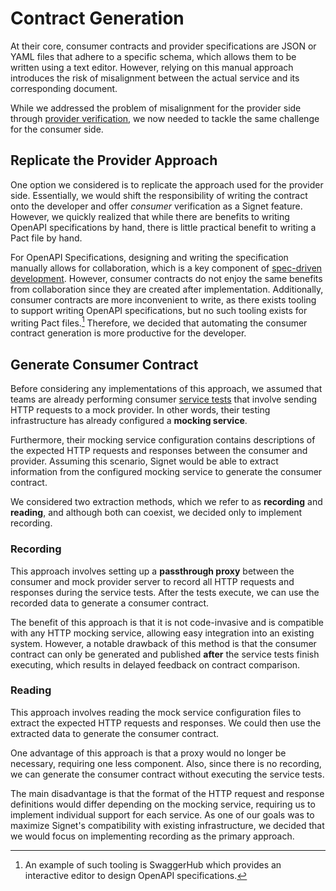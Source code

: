 # Contract Generation

At their core, consumer contracts and provider specifications are JSON or YAML files that adhere to a specific schema, which allows them to be written using a text editor.
However, relying on this manual approach introduces the risk of misalignment between the actual service and its corresponding document.

While we addressed the problem of misalignment for the provider side through [provider verification](https://signet-framework.dev/case-study/design-decisions/provider-verification), we now needed to tackle the same challenge for the consumer side.

## Replicate the Provider Approach

One option we considered is to replicate the approach used for the provider side.
Essentially, we would shift the responsibility of writing the contract onto the developer and offer *consumer* verification as a Signet feature.
However, we quickly realized that while there are benefits to writing OpenAPI specifications by hand, there is little practical benefit to writing a Pact file by hand.

For OpenAPI Specifications, designing and writing the specification manually allows for collaboration, which is a key component of [spec-driven development](https://signet-framework.dev/case-study/contract_testing#spec-driven).
However, consumer contracts do not enjoy the same benefits from collaboration since they are created after implementation.
Additionally, consumer contracts are more inconvenient to write, as there exists tooling to support writing OpenAPI specifications, but no such tooling exists for writing Pact files.[^1]
Therefore, we decided that automating the consumer contract generation is more productive for the developer.

## Generate Consumer Contract

Before considering any implementations of this approach, we assumed that teams are already performing consumer [service tests](https://signet-framework.dev/case-study/background/challenges_testing_microservices#challenges-with-integration-testing) that involve sending HTTP requests to a mock provider.
In other words, their testing infrastructure has already configured a **mocking service**.

Furthermore, their mocking service configuration contains descriptions of the expected HTTP requests and responses between the consumer and provider.
Assuming this scenario, Signet would be able to extract information from the configured mocking service to generate the consumer contract.

We considered two extraction methods, which we refer to as **recording** and **reading**, and although both can coexist, we decided only to implement recording.

### Recording

This approach involves setting up a **passthrough proxy** between the consumer and mock provider server to record all HTTP requests and responses during the service tests.
After the tests execute, we can use the recorded data to generate a consumer contract.

The benefit of this approach is that it is not code-invasive and is compatible with any HTTP mocking service, allowing easy integration into an existing system. However, a notable drawback of this method is that the consumer contract can only be generated and published **after** the service tests finish executing, which results in delayed feedback on contract comparison.

### Reading

This approach involves reading the mock service configuration files to extract the expected HTTP requests and responses.
We could then use the extracted data to generate the consumer contract.

One advantage of this approach is that a proxy would no longer be necessary, requiring one less component.
Also, since there is no recording, we can generate the consumer contract without executing the service tests.

The main disadvantage is that the format of the HTTP request and response definitions would differ depending on the mocking service, requiring us to implement individual support for each service.
As one of our goals was to maximize Signet's compatibility with existing infrastructure, we decided that we would focus on implementing recording as the primary approach.

[^1]: An example of such tooling is SwaggerHub which provides an interactive editor to design OpenAPI specifications.
